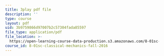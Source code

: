 ```yaml
---
title: 3play pdf file
description: ''
type: course
layout: pdf
uid: 3b9759866d97007b2c57304fada85597
file_type: application/pdf
file_location: >-
  https://open-learning-course-data-production.s3.amazonaws.com/8-01sc-classical-mechanics-fall-2016/3b9759866d97007b2c57304fada85597_9NS0JcjNdp4.pdf
course_id: 8-01sc-classical-mechanics-fall-2016
---
```


